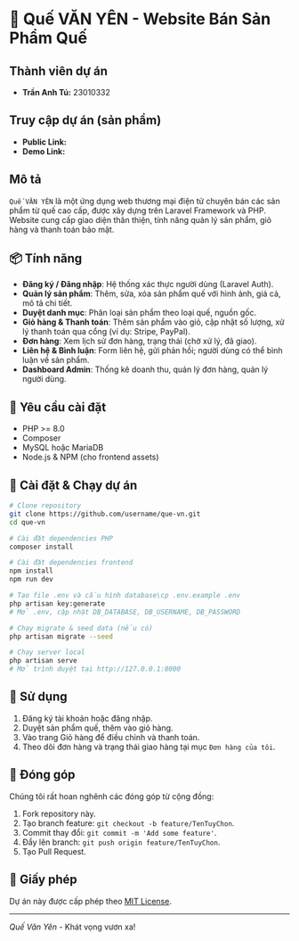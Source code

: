 # 🍂 Quế VĂN YÊN - Website Bán Sản Phẩm Quế

## Thành viên dự án
- **Trần Anh Tú:** 23010332

## Truy cập dự án (sản phẩm)
- **Public Link:**
- **Demo Link:**

## Mô tả
`Quế VĂN YÊN` là một ứng dụng web thương mại điện tử chuyên bán các sản phẩm từ quế cao cấp, được xây dựng trên Laravel Framework và PHP. Website cung cấp giao diện thân thiện, tính năng quản lý sản phẩm, giỏ hàng và thanh toán bảo mật.

## 📦 Tính năng
- **Đăng ký / Đăng nhập**: Hệ thống xác thực người dùng (Laravel Auth).
- **Quản lý sản phẩm**: Thêm, sửa, xóa sản phẩm quế với hình ảnh, giá cả, mô tả chi tiết.
- **Duyệt danh mục**: Phân loại sản phẩm theo loại quế, nguồn gốc.
- **Giỏ hàng & Thanh toán**: Thêm sản phẩm vào giỏ, cập nhật số lượng, xử lý thanh toán qua cổng (ví dụ: Stripe, PayPal).
- **Đơn hàng**: Xem lịch sử đơn hàng, trạng thái (chờ xử lý, đã giao).
- **Liên hệ & Bình luận**: Form liên hệ, gửi phản hồi; người dùng có thể bình luận về sản phẩm.
- **Dashboard Admin**: Thống kê doanh thu, quản lý đơn hàng, quản lý người dùng.

## 🚀 Yêu cầu cài đặt
- PHP >= 8.0
- Composer
- MySQL hoặc MariaDB
- Node.js & NPM (cho frontend assets)

## 🔧 Cài đặt & Chạy dự án
```bash
# Clone repository
git clone https://github.com/username/que-vn.git
cd que-vn

# Cài đặt dependencies PHP
composer install

# Cài đặt dependencies frontend
npm install
npm run dev

# Tạo file .env và cấu hình database\cp .env.example .env
php artisan key:generate
# Mở .env, cập nhật DB_DATABASE, DB_USERNAME, DB_PASSWORD

# Chạy migrate & seed data (nếu có)
php artisan migrate --seed

# Chạy server local
php artisan serve
# Mở trình duyệt tại http://127.0.0.1:8000
```

## 🔑 Sử dụng
1. Đăng ký tài khoản hoặc đăng nhập.
2. Duyệt sản phẩm quế, thêm vào giỏ hàng.
3. Vào trang Giỏ hàng để điều chỉnh và thanh toán.
4. Theo dõi đơn hàng và trạng thái giao hàng tại mục `Đơn hàng của tôi`.

## 🤝 Đóng góp
Chúng tôi rất hoan nghênh các đóng góp từ cộng đồng:
1. Fork repository này.
2. Tạo branch feature: `git checkout -b feature/TenTuyChon`.
3. Commit thay đổi: `git commit -m 'Add some feature'`.
4. Đẩy lên branch: `git push origin feature/TenTuyChon`.
5. Tạo Pull Request.

## 📄 Giấy phép
Dự án này được cấp phép theo [MIT License](LICENSE).

---
*Quế Văn Yên* - Khát vọng vươn xa!

